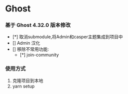 # Ghost

### 基于 Ghost 4.32.0 版本修改


- [*] 取消submodule,将Admin和casper主题集成到项目中
- [] Admin 汉化
- [] 移除不常用功能:
  - [*] join-community
### 使用方式
1. 克隆项目到本地
2. yarn setup
